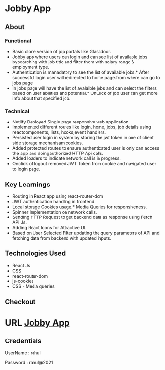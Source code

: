 # Jobby App

## About

### Functional
* Basic clone version of jop portals like Glassdoor.
* Jobby app where users can login and can see list of available jobs bysearching with job title and filter them with salary range & employment type.
* Authentication is manadatory to see the list of available jobs.* After successful login user will redirected to home page.from where can go to jobs page.
* In jobs page will have the list of avalaible jobs and can select the filters based on user abilities and potential.* OnClick of job user can get more info about that specified job.


### Technical
* Netlify Deployed Single page responsive web application.
* Implemented different routes like login, home, jobs, job details using reactcomponents, lists, hooks,event handlers.
* Persisted user login in system by storing the jwt token in one of client side storage mechanisam cookies.
* Added protected routes to ensure authenticated user is only can access the app and doingauthorized HTTP Api calls. 
* Added loaders to indicate network call is in progress. 
* Onclick of logout removed JWT Token from cookie and navigated user to login page.

## Key Learnings
* Routing in React app using react-router-dom
* JWT authentication handling in frontend.
* Local storage Cookies usage.* Media Queries for responsiveness.
* Spinner Implementation on network calls.
* Sending HTTP Request to get backend data as response using Fetch API Js.
* Adding React Icons for Attractive UI.
* Based on User Selected Filter updating the query parameters of API and fetching data from backend with updated inputs.

## Technologies Used
* React Js
* CSS 
* react-router-dom 
* js-cookies 
* CSS - Media queries 

## Checkout 
# URL [Jobby App](https://sai-job.netlify.app/)

## Credentials

UserName : rahul

Password  : rahul@2021
